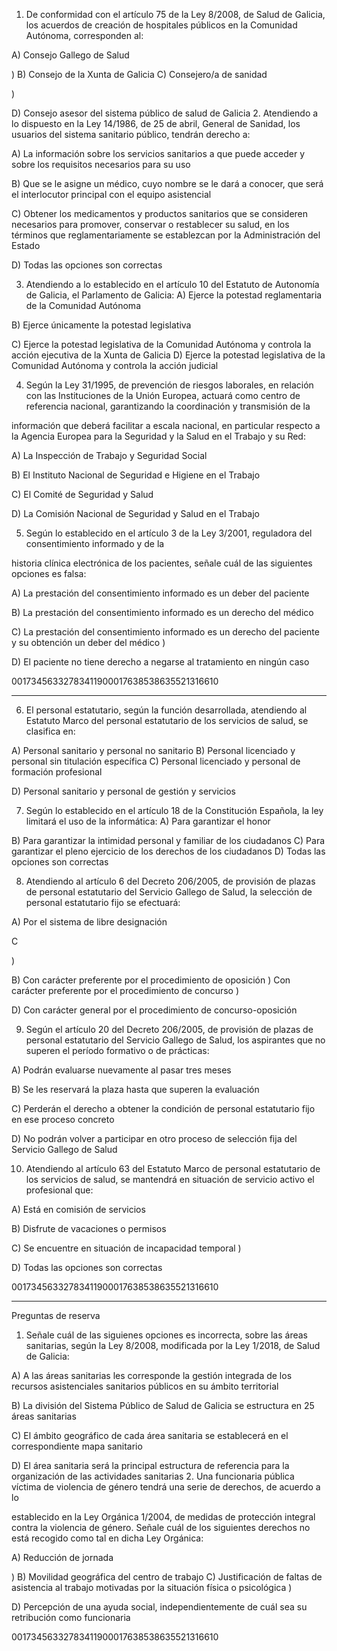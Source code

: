 
1. De conformidad con el artículo 75 de la Ley 8/2008, de Salud de Galicia, los acuerdos de creación de
hospitales públicos en la Comunidad Autónoma, corresponden al:

A) Consejo Gallego de Salud

)
B) Consejo de la Xunta de Galicia
C) Consejero/a de sanidad

)

D) Consejo asesor del sistema público de salud de Galicia
2. Atendiendo a lo dispuesto en la Ley 14/1986, de 25 de abril, General de Sanidad, los usuarios del sistema
sanitario público, tendrán derecho a:

A) La información sobre los servicios sanitarios a que puede acceder y sobre los requisitos necesarios para su
uso

B) Que se le asigne un médico, cuyo nombre se le dará a conocer, que será el interlocutor principal con el
equipo asistencial

C) Obtener los medicamentos y productos sanitarios que se consideren necesarios para promover, conservar o
restablecer su salud, en los términos que reglamentariamente se establezcan por la Administración del Estado

D) Todas las opciones son correctas

3. Atendiendo a lo establecido en el artículo 10 del Estatuto de Autonomía de Galicia, el Parlamento de Galicia:
A) Ejerce la potestad reglamentaria de la Comunidad Autónoma

B) Ejerce únicamente la potestad legislativa

C) Ejerce la potestad legislativa de la Comunidad Autónoma y controla la acción ejecutiva de la Xunta de Galicia
D) Ejerce la potestad legislativa de la Comunidad Autónoma y controla la acción judicial

4. Según la Ley 31/1995, de prevención de riesgos laborales, en relación con las Instituciones de la Unión
Europea, actuará como centro de referencia nacional, garantizando la coordinación y transmisión de la

información que deberá facilitar a escala nacional, en particular respecto a la Agencia Europea para la
Seguridad y la Salud en el Trabajo y su Red:

A) La Inspección de Trabajo y Seguridad Social

B) El Instituto Nacional de Seguridad e Higiene en el Trabajo

C) El Comité de Seguridad y Salud

D) La Comisión Nacional de Seguridad y Salud en el Trabajo

5. Según lo establecido en el artículo 3 de la Ley 3/2001, reguladora del consentimiento informado y de la

historia clínica electrónica de los pacientes, señale cuál de las siguientes opciones es falsa:

A) La prestación del consentimiento informado es un deber del paciente

B) La prestación del consentimiento informado es un derecho del médico

C) La prestación del consentimiento informado es un derecho del paciente y su obtención un deber del médico
)

D) El paciente no tiene derecho a negarse al tratamiento en ningún caso

00173456332783411900017638538635521316610

---

6. El personal estatutario, según la función desarrollada, atendiendo al Estatuto Marco del personal estatutario
de los servicios de salud, se clasifica en:

A) Personal sanitario y personal no sanitario
B) Personal licenciado y personal sin titulación específica
C) Personal licenciado y personal de formación profesional

D) Personal sanitario y personal de gestión y servicios

7. Según lo establecido en el artículo 18 de la Constitución Española, la ley limitará el uso de la informática:
A) Para garantizar el honor

B) Para garantizar la intimidad personal y familiar de los ciudadanos
C) Para garantizar el pleno ejercicio de los derechos de los ciudadanos
D) Todas las opciones son correctas

8. Atendiendo al artículo 6 del Decreto 206/2005, de provisión de plazas de personal estatutario del Servicio
Gallego de Salud, la selección de personal estatutario fijo se efectuará:

A) Por el sistema de libre designación

C

)

B) Con carácter preferente por el procedimiento de oposición
) Con carácter preferente por el procedimiento de concurso
)

D) Con carácter general por el procedimiento de concurso-oposición

9. Según el artículo 20 del Decreto 206/2005, de provisión de plazas de personal estatutario del Servicio
Gallego de Salud, los aspirantes que no superen el período formativo o de prácticas:

A) Podrán evaluarse nuevamente al pasar tres meses

B) Se les reservará la plaza hasta que superen la evaluación

C) Perderán el derecho a obtener la condición de personal estatutario fijo en ese proceso concreto

D) No podrán volver a participar en otro proceso de selección fija del Servicio Gallego de Salud

10. Atendiendo al artículo 63 del Estatuto Marco de personal estatutario de los servicios de salud, se
mantendrá en situación de servicio activo el profesional que:

A) Está en comisión de servicios

B) Disfrute de vacaciones o permisos

C) Se encuentre en situación de incapacidad temporal
)

D) Todas las opciones son correctas

00173456332783411900017638538635521316610

---

Preguntas de reserva

1. Señale cuál de las siguienes opciones es incorrecta, sobre las áreas sanitarias, según la Ley 8/2008,
modificada por la Ley 1/2018, de Salud de Galicia:

A) A las áreas sanitarias les corresponde la gestión integrada de los recursos asistenciales sanitarios públicos
en su ámbito territorial

B) La división del Sistema Público de Salud de Galicia se estructura en 25 áreas sanitarias

C) El ámbito geográfico de cada área sanitaria se establecerá en el correspondiente mapa sanitario

D) El área sanitaria será la principal estructura de referencia para la organización de las actividades sanitarias
2. Una funcionaria pública víctima de violencia de género tendrá una serie de derechos, de acuerdo a lo

establecido en la Ley Orgánica 1/2004, de medidas de protección integral contra la violencia de género. Señale
cuál de los siguientes derechos no está recogido como tal en dicha Ley Orgánica:

A) Reducción de jornada

)
B) Movilidad geográfica del centro de trabajo
C) Justificación de faltas de asistencia al trabajo motivadas por la situación física o psicológica
)

D) Percepción de una ayuda social, independientemente de cuál sea su retribución como funcionaria

00173456332783411900017638538635521316610
